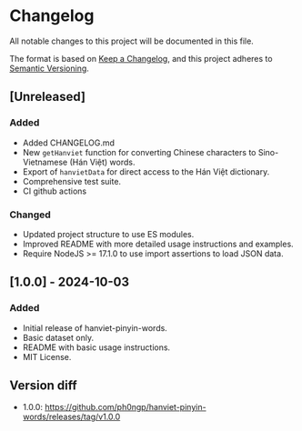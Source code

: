 # Changelog

All notable changes to this project will be documented in this file.

The format is based on [Keep a Changelog](https://keepachangelog.com/en/1.1.0/),
and this project adheres to [Semantic Versioning](https://semver.org/spec/v2.0.0.html).

## [Unreleased]

### Added
- Added CHANGELOG.md
- New `getHanviet` function for converting Chinese characters to Sino-Vietnamese (Hán Việt) words.
- Export of `hanvietData` for direct access to the Hán Việt dictionary.
- Comprehensive test suite.
- CI github actions

### Changed
- Updated project structure to use ES modules.
- Improved README with more detailed usage instructions and examples.
- Require NodeJS >= 17.1.0 to use import assertions to load JSON data.

## [1.0.0] - 2024-10-03

### Added
- Initial release of hanviet-pinyin-words.
- Basic dataset only.
- README with basic usage instructions.
- MIT License.


## Version diff
<!-- - Unreleased: https://github.com/ph0ngp/hanviet-pinyin-words/compare/v2.0.0...HEAD
<!-- - 2.0.0: https://github.com/ph0ngp/hanviet-pinyin-words/compare/v1.0.0...v2.0.0  -->
- 1.0.0: https://github.com/ph0ngp/hanviet-pinyin-words/releases/tag/v1.0.0